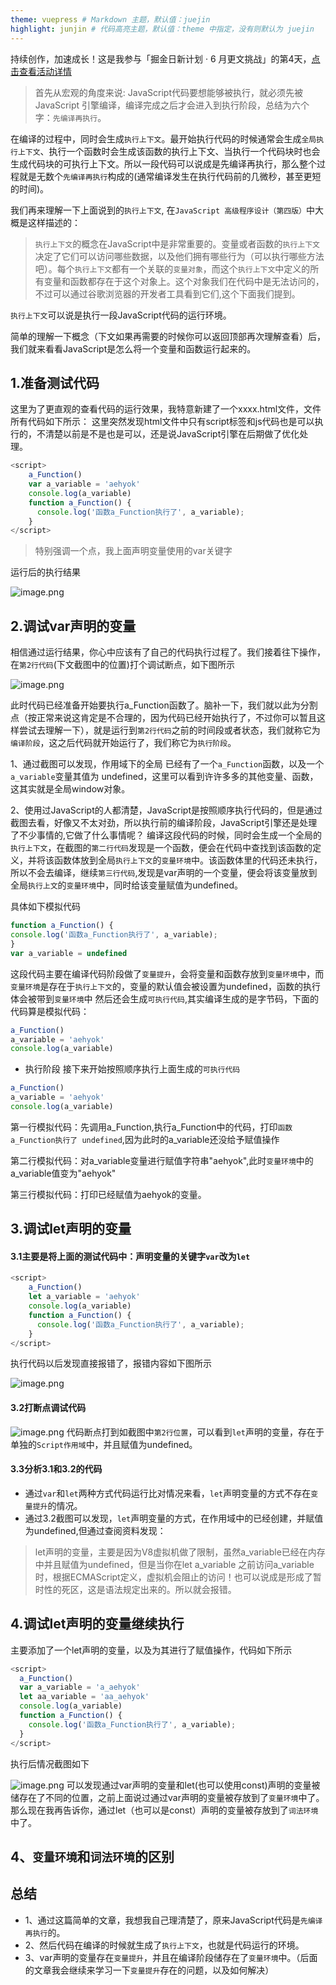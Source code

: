 ```yaml
---
theme: vuepress # Markdown 主题，默认值：juejin
highlight: junjin # 代码高亮主题，默认值：theme 中指定，没有则默认为 juejin
---
```


持续创作，加速成长！这是我参与「掘金日新计划 · 6 月更文挑战」的第4天，[点击查看活动详情](https://juejin.cn/post/7099702781094674468 "https://juejin.cn/post/7099702781094674468")

> 首先从宏观的角度来说: JavaScript代码要想能够被执行，就必须先被 JavaScript 引擎编译，编译完成之后才会进入到执行阶段，总结为六个字：`先编译再执行`。
    
在编译的过程中，同时会生成`执行上下文`。最开始执行代码的时候通常会生成`全局执行上下文`、执行一个函数时会生成该函数的执行上下文、当执行一个代码块时也会生成代码块的可执行上下文。所以一段代码可以说成是先编译再执行，那么整个过程就是无数个`先编译再执行`构成的(通常编译发生在执行代码前的几微秒，甚至更短的时间)。

我们再来理解一下上面说到的`执行上下文`, 在`JavaScript 高级程序设计（第四版）`中大概是这样描述的：

> `执行上下文`的概念在JavaScript中是非常重要的。变量或者函数的`执行上下文`决定了它们可以访问哪些数据，以及他们拥有哪些行为（可以执行哪些方法吧）。每个`执行上下文`都有一个关联的`变量对象`，而这个`执行上下文`中定义的所有变量和函数都存在于这个对象上。这个对象我们在代码中是无法访问的，不过可以通过谷歌浏览器的开发者工具看到它们,这个下面我们提到。

`执行上下文`可以说是执行一段JavaScript代码的运行环境。

简单的理解一下概念（下文如果再需要的时候你可以返回顶部再次理解查看）后，我们就来看看JavaScript是怎么将一个变量和函数运行起来的。

## 1\.准备测试代码

这里为了更直观的查看代码的运行效果，我特意新建了一个xxxx.html文件，文件所有代码如下所示：
这里突然发现html文件中只有script标签和js代码也是可以执行的，不清楚以前是不是也是可以，还是说JavaScript引擎在后期做了优化处理。

```javascript
<script>
    a_Function()
    var a_variable = 'aehyok'
    console.log(a_variable)
    function a_Function() {
      console.log('函数a_Function执行了', a_variable);
    }
</script>
```
> 特别强调一个点，我上面声明变量使用的var关键字

运行后的执行结果

![image.png](https://p6-juejin.byteimg.com/tos-cn-i-k3u1fbpfcp/98b69723ec9b4acca82c28e36beecaf8~tplv-k3u1fbpfcp-watermark.image?)
## 2\.调试var声明的变量

相信通过运行结果，你心中应该有了自己的代码执行过程了。我们接着往下操作，在`第2行代码`(下文截图中的位置)打个调试断点，如下图所示

![image.png](https://p1-juejin.byteimg.com/tos-cn-i-k3u1fbpfcp/3471272a2df045148699bfc22c83ac0b~tplv-k3u1fbpfcp-watermark.image?)

此时代码已经准备开始要执行a_Function函数了。脑补一下，我们就以此为分割点（按正常来说这肯定是不合理的，因为代码已经开始执行了，不过你可以暂且这样尝试去理解一下），就是运行到`第2行代码`之前的时间段或者状态，我们就称它为`编译阶段`，这之后代码就开始运行了，我们称它为`执行阶段`。

  1、通过截图可以发现，作用域下的全局 已经有了一个`a_Function`函数，以及一个`a_variable`变量其值为 undefined，这里可以看到许许多多的其他变量、函数，这其实就是全局window对象。
  
  2、使用过JavaScript的人都清楚，JavaScript是按照顺序执行代码的，但是通过截图去看，好像又不太对劲，所以执行前的编译阶段，JavaScript引擎还是处理了不少事情的,它做了什么事情呢？
  编译这段代码的时候，同时会生成一个全局的`执行上下文`，在截图的`第二行代码`发现是一个函数，便会在代码中查找到该函数的定义，并将该函数体放到全局`执行上下文`的`变量环境`中。该函数体里的代码还未执行，所以不会去编译，继续`第三行代码`,发现是var声明的一个变量，便会将该变量放到全局`执行上文`的`变量环境`中，同时给该变量赋值为undefined。
  
  具体如下模拟代码
  ```javascript
function a_Function() {
  console.log('函数a_Function执行了', a_variable);
}
var a_variable = undefined
  ```
  这段代码主要在编译代码阶段做了`变量提升`，会将变量和函数存放到`变量环境`中，而`变量环境`是存在于`执行上下文`的，变量的默认值会被设置为undefined，函数的执行体会被带到`变量环境`中
  然后还会生成`可执行代码`,其实编译生成的是字节码，下面的代码算是模拟代码：
  ```javascript
  a_Function()
  a_variable = 'aehyok'
  console.log(a_variable)
  ```
  - 执行阶段
    接下来开始按照顺序执行上面生成的`可执行代码`
```javascript
a_Function()
a_variable = 'aehyok'
console.log(a_variable)
```

   第一行模拟代码：先调用a_Function,执行a_Function中的代码，打印`函数a_Function执行了 undefined`,因为此时的a_variable还没给予赋值操作
   
   第二行模拟代码：对a_variable变量进行赋值字符串"aehyok",此时`变量环境`中的a_variable值变为"aehyok"
   
   第三行模拟代码：打印已经赋值为aehyok的变量。
## 3\.调试let声明的变量
#### 3\.1主要是将上面的测试代码中：声明变量的关键字`var`改为`let`
```javascript
<script>
    a_Function()
    let a_variable = 'aehyok'
    console.log(a_variable)
    function a_Function() {
      console.log('函数a_Function执行了', a_variable);
    }
</script>
```
执行代码以后发现直接报错了，报错内容如下图所示

![image.png](https://p9-juejin.byteimg.com/tos-cn-i-k3u1fbpfcp/178b1fbcd07e4b788c18b73d40b00277~tplv-k3u1fbpfcp-watermark.image?)

#### 3\.2打断点调试代码

![image.png](https://p6-juejin.byteimg.com/tos-cn-i-k3u1fbpfcp/aaeb065c5b2c4416ad8286a586ee7bdc~tplv-k3u1fbpfcp-watermark.image?)
代码断点打到如截图中`第2行位置`，可以看到`let`声明的变量，存在于单独的`Script作用域`中，并且赋值为undefined。
#### 3\.3分析3.1和3.2的代码
- 通过`var`和`let`两种方式代码运行比对情况来看，`let`声明变量的方式不存在`变量提升`的情况。
- 通过3.2截图可以发现，`let`声明变量的方式，在作用域中的已经创建，并赋值为undefined,但通过查阅资料发现：
> let声明的变量，主要是因为V8虚拟机做了限制，虽然a_variable已经在内存中并且赋值为undefined，但是当你在let a_variable 之前访问a_variable时，根据ECMAScript定义，虚拟机会阻止的访问！也可以说成是形成了暂时性的死区，这是语法规定出来的。所以就会报错。


## 4\.调试let声明的变量继续执行
主要添加了一个let声明的变量，以及为其进行了赋值操作，代码如下所示
```javascript
<script>
  a_Function()
  var a_variable = 'a_aehyok'
  let aa_variable = 'aa_aehyok'
  console.log(a_variable)
  function a_Function() {
    console.log('函数a_Function执行了', a_variable);
  }
</script>
```
执行后情况截图如下

![image.png](https://p6-juejin.byteimg.com/tos-cn-i-k3u1fbpfcp/2b63bbea4b0d4903b105e504d3140eee~tplv-k3u1fbpfcp-watermark.image?)
可以发现通过var声明的变量和let(也可以使用const)声明的变量被储存在了不同的位置，之前上面说过通过var声明的变量被存放到了`变量环境`中了。那么现在我再告诉你，通过let（也可以是const）声明的变量被存放到了`词法环境`中了。

## 4、`变量环境`和`词法环境`的区别

## 总结
- 1、通过这篇简单的文章，我想我自己理清楚了，原来JavaScript代码是`先编译再执行`的。
- 2、然后代码在编译的时候就生成了`执行上下文`，也就是代码运行的环境。
- 3、var声明的变量存在`变量提升`，并且在编译阶段储存在了`变量环境`中。（后面的文章我会继续来学习一下`变量提升`存在的问题，以及如何解决）

   